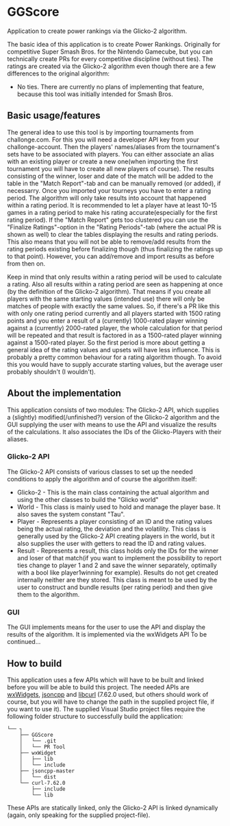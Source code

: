 # GGScore
Application to create power rankings via the Glicko-2 algorithm.

The basic idea of this application is to create Power Rankings.
Originally for competitive Super Smash Bros. for the Nintendo Gamecube, but you can technically create PRs for every competitive discipline (without ties).
The ratings are created via the Glicko-2 algorithm even though there are a few differences to the original algorithm:
  - No ties. There are currently no plans of implementing that feature, because this tool was initially intended for Smash Bros.

## Basic usage/features

The general idea to use this tool is by importing tournaments from challonge.com. For this you will need a developer API key from your challonge-account.
Then the players' names/aliases from the tournament's sets have to be associated with players. You can either associate an alias with an existing player or create a new one(when importing the first tournament you will have to create all new players of course). The results consisting of the winner, loser and date of the match will be added to the table in the "Match Report"-tab and can be manually removed (or added), if necessarry. 
Once you imported your tourneys you have to enter a rating period. The algorithm will only take results into account that happened within a rating period. It is recommended to let a player have at least 10-15 games in a rating period to make his rating accurate(especially for the first rating period).
If the "Match Report" gets too clustered you can use the "Finalize Ratings"-option in the "Rating Periods"-tab (where the actual PR is shown as well) to clear the tables displaying the results and rating periods. This also means that you will not be able to remove/add results from the rating periods existing before finalizing though (thus finalizing the ratings up to that point). However, you can add/remove and import results as before from then on.

Keep in mind that only results within a rating period will be used to calculate a rating.
 Also all results within a rating period are seen as happening at once (by the definition of the Glicko-2 algorithm). That means if you create all players with the same starting values (intended use) there will only be matches of people with exactly the same values. So, if there's a PR like this with only one rating period currently and all players started with 1500 rating points and you enter a result of a (currently) 1000-rated player winning against a (currently) 2000-rated player, the whole calculation for that period will be repeated and that result is factored in as a 1500-rated player winning against a 1500-rated player. 
 So the first period is more about getting a general idea of the rating values and upsets will have less influence. 
 This is probably a pretty common behaviour for a rating algorithm though. To avoid this you would have to supply accurate starting values, but the average user probably shouldn't (I wouldn't).
 
 
## About the implementation
 
 This application consists of two modules: The Glicko-2 API, which supplies a (slightly) modified(/unfinished?) version of the Glicko-2 algorithm and the GUI supplying the user with means to use the API and visualize the results of the calculations. It also associates the IDs of the Glicko-Players with their aliases.
 
 ### Glicko-2 API
 
 The Glicko-2 API consists of various classes to set up the needed conditions to apply the algorithm and of course the algorithm itself:
 
 - Glicko-2 -
This is the main class containing the actual algorithm and using the other classes to build the "Glicko world"
 - World -
 This class is mainly used to hold and manage the player base. It also saves the system constant "Tau".
 - Player -
 Represents a player consisting of an ID and the rating values being the actual rating, the deviation and the volatility.
 This class is generally used by the Glicko-2 API creating players in the world, but it also supplies the user with getters to read the ID and rating values.
 - Result -
 Represents a result, this class holds only the IDs for the winner and loser of that match(if you want to implement the possibility to report ties change to player 1 and 2 and save the winner separately, optimally with a bool like player1winning for example).
 Results do not get created internally neither are they stored. This class is meant to be used by the user to construct and bundle results (per rating period) and then give them to the algorithm.
 
 ### GUI
 
 The GUI implements means for the user to use the API and display the results of the algorithm.
 It is implemented via the wxWidgets API
 To be continued...
 
 
 ## How to build
 
 This application uses a few APIs which will have to be built and linked before you will be able to build this project.
 The needed APIs are [wxWidgets](https://wxwidgets.org/), [jsoncpp](https://github.com/open-source-parsers/jsoncpp) and [libcurl](https://curl.haxx.se/libcurl/) (7.62.0 used, but others should work of course, but you will have to change the path in the supplied project file, if you want to use it).
 The supplied Visual Studio project files require the following folder structure to successfully build the application:
 
 ```
 └── ┐
     ├── GGScore
     │   └── .git
     │   └── PR Tool 
     ├── wxWidget
     │   ├── lib
     │   └── include
     ├── jsoncpp-master
     │   └── dist
     └── curl-7.62.0
         ├── include
         └── lib
```
 These APIs are statically linked, only the Glicko-2 API is linked dynamically (again, only speaking for the supplied project-file).
